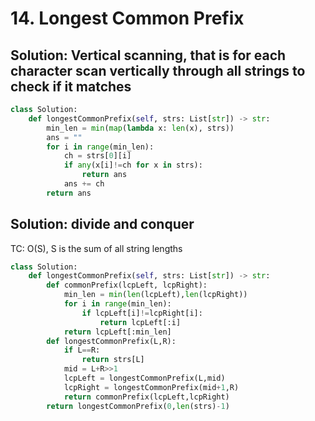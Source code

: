 # 14. Longest Common Prefix

## Solution: Vertical scanning, that is for each character scan vertically through all strings to check if it matches

```py
class Solution:
    def longestCommonPrefix(self, strs: List[str]) -> str:
        min_len = min(map(lambda x: len(x), strs))
        ans = ""
        for i in range(min_len):
            ch = strs[0][i]
            if any(x[i]!=ch for x in strs):
                return ans
            ans += ch
        return ans
```

## Solution: divide and conquer

TC: O(S), S is the sum of all string lengths

```py
class Solution:
    def longestCommonPrefix(self, strs: List[str]) -> str:
        def commonPrefix(lcpLeft, lcpRight):
            min_len = min(len(lcpLeft),len(lcpRight))
            for i in range(min_len):
                if lcpLeft[i]!=lcpRight[i]:
                    return lcpLeft[:i]
            return lcpLeft[:min_len]
        def longestCommonPrefix(L,R):
            if L==R:
                return strs[L]
            mid = L+R>>1
            lcpLeft = longestCommonPrefix(L,mid)
            lcpRight = longestCommonPrefix(mid+1,R)
            return commonPrefix(lcpLeft,lcpRight)
        return longestCommonPrefix(0,len(strs)-1)
```